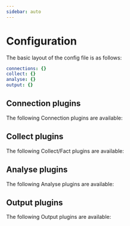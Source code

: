 ```yaml
---
sidebar: auto
---
```


# Configuration

The basic layout of the config file is as follows:
```yaml
connections: {}
collect: {}
analyse: {}
output: {}
```

## Connection plugins

The following Connection plugins are available:


## Collect plugins

The following Collect/Fact plugins are available:


## Analyse plugins

The following Analyse plugins are available:


## Output plugins

The following Output plugins are available:
